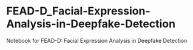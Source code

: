 # FEAD-D_Facial-Expression-Analysis-in-Deepfake-Detection
Notebook for FEAD-D: Facial Expression Analysis in Deepfake Detection
